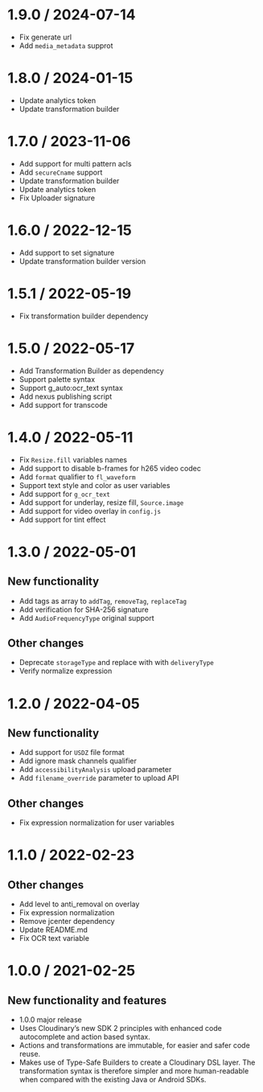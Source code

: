 1.9.0 / 2024-07-14
==================

* Fix generate url 
* Add `media_metadata` supprot

1.8.0 / 2024-01-15
================

* Update analytics token
* Update transformation builder

1.7.0 / 2023-11-06
===============

* Add support for multi pattern acls
* Add `secureCname` support
* Update transformation builder
* Update analytics token
* Fix Uploader signature

1.6.0 / 2022-12-15
==================

* Add support to set signature
* Update transformation builder version

1.5.1 / 2022-05-19
==================

* Fix transformation builder dependency

1.5.0 / 2022-05-17
==================

* Add Transformation Builder as dependency
* Support palette syntax
* Support g_auto:ocr_text syntax
* Add nexus publishing script
* Add support for transcode


1.4.0 / 2022-05-11
==================

  * Fix `Resize.fill` variables names
  * Add support to disable b-frames for h265 video codec
  * Add `format` qualifier to `fl_waveform`
  * Support text style and color as user variables
  * Add support for `g_ocr_text`
  * Add support for underlay, resize fill, `Source.image`
  * Add support for video overlay in `config.js`
  * Add support for tint effect

1.3.0 / 2022-05-01
==================

New functionality
-----------------
  * Add tags as array to `addTag`, `removeTag`, `replaceTag`
  * Add verification for SHA-256 signature
  * Add `AudioFrequencyType` original support

Other changes
-------------
  * Deprecate `storageType` and replace with with `deliveryType`
  * Verify normalize expression

1.2.0 / 2022-04-05
==================

New functionality
-----------------
  * Add support for `USDZ` file format
  * Add ignore mask channels qualifier
  * Add `accessibilityAnalysis` upload parameter
  * Add `filename_override` parameter to upload API

Other changes
-------------
  * Fix expression normalization for user variables

1.1.0 / 2022-02-23
==================

Other changes
-------------
  * Add level to anti_removal on overlay
  * Fix expression normalization
  * Remove jcenter dependency
  * Update README.md
  * Fix OCR text variable

1.0.0 / 2021-02-25
==================

New functionality and features
------------------------------
 * 1.0.0 major release
 * Uses Cloudinary’s new SDK 2 principles with enhanced code autocomplete and action based syntax.
 * Actions and transformations are immutable, for easier and safer code reuse.
 * Makes use of Type-Safe Builders to create a Cloudinary DSL layer. The transformation syntax is therefore simpler and more human-readable when compared with the existing Java or Android SDKs.
